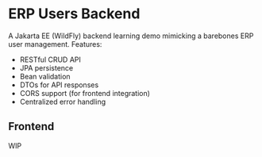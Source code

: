# ERP Users Backend

A Jakarta EE (WildFly) backend learning demo mimicking a barebones ERP user management. Features:
- RESTful CRUD API
- JPA persistence
- Bean validation
- DTOs for API responses
- CORS support (for frontend integration)
- Centralized error handling

## Frontend

WIP